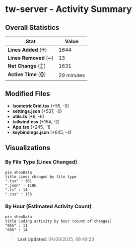 # tw-server - Activity Summary 

## Overall Statistics

| Stat                   | Value                                                             |
| ---------------------- | ----------------------------------------------------------------- |
| **Lines Added** (➕)   | 1644                                          |
| **Lines Removed** (➖) | 13                                        |
| **Net Change** (↕)    | 1631                |
| **Active Time** (⌚)   | 29 minutes |


## Modified Files
- **IsometricGrid.tsx** (+55, -0)
- **settings.json** (+537, -0)
- **utils.ts** (+8, -6)
- **tailwind.css** (+154, -2)
- **App.tsx** (+245, -1)
- **keybindings.json** (+645, -4)

## Visualizations

### By File Type (Lines Changed)

```mermaid
pie showData
title Lines changed by file type
".tsx" : 301
".json" : 1186
".ts" : 14
".css" : 156
```

### By Hour (Estimated Activity Count)

```mermaid
pie showData
title Coding activity by hour (count of changes)
"06h" : 11
"08h" : 14
```


> **Last Updated:** 04/08/2025, 08:49:23